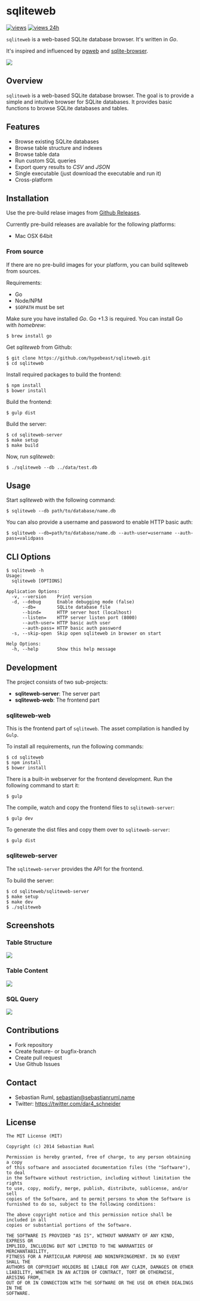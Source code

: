 # sqliteweb

[![views](https://sourcegraph.com/api/repos/github.com/hypebeast/sqliteweb/.counters/views.svg)](https://sourcegraph.com/github.com/hypebeast/sqliteweb)
[![views 24h](https://sourcegraph.com/api/repos/github.com/hypebeast/sqliteweb/.counters/views-24h.svg)](https://sourcegraph.com/github.com/hypebeast/sqliteweb?no-count=1)

`sqliteweb` is a web-based SQLite database browser. It's written in *Go*.

It's inspired and influenced by [pgweb](https://github.com/sosedoff/pgweb) and [sqlite-browser](https://github.com/coleifer/sqlite-browser).

![](http://sebastianruml.name/images/projects/sqliteweb/sqliteweb-structure.png)

## Overview

`sqliteweb` is a web-based SQLite database browser. The goal is to provide a simple and intuitive browser for SQLite databases. It provides basic functions to browse SQLite databases and tables.

## Features

  * Browse existing SQLite databases
  * Browse table structure and indexes
  * Browse table data
  * Run custom SQL queries
  * Export query results to *CSV* and *JSON*
  * Single executable (just download the executable and run it)
  * Cross-platform

## Installation

Use the pre-build relase images from [Github Releases](https://github.com/hypebeast/sqliteweb/releases).

Currently pre-build releases are available for the following platforms:

  * Mac OSX 64bit

### From source

If there are no pre-build images for your platform, you can build sqliteweb from sources.

Requirements:

  * Go
  * Node/NPM
  * `$GOPATH` must be set

Make sure you have installed *Go*. Go +1.3 is required. You can install Go with *homebrew*:

```
$ brew install go
```

Get *sqliteweb* from Github:

```
$ git clone https://github.com/hypebeast/sqliteweb.git
$ cd sqliteweb
```

Install required packages to build the frontend:

```
$ npm install
$ bower install
```

Build the frontend:

```
$ gulp dist
```

Build the server:

```
$ cd sqliteweb-server
$ make setup
$ make build
```

Now, run *sqliteweb*:

```
$ ./sqliteweb --db ../data/test.db
```

## Usage

Start *sqliteweb* with the following command:

```
$ sqliteweb --db path/to/database/name.db
```

You can also provide a username and password to enable HTTP basic auth:

```
$ sqliteweb --db=path/to/database/name.db --auth-user=username --auth-pass=validpass
```

## CLI Options

```
$ sqliteweb -h
Usage:
  sqliteweb [OPTIONS]

Application Options:
  -v, --version    Print version
  -d, --debug      Enable debugging mode (false)
      --db=        SQLite database file
      --bind=      HTTP server host (localhost)
      --listen=    HTTP server listen port (8000)
      --auth-user= HTTP basic auth user
      --auth-pass= HTTP basic auth password
  -s, --skip-open  Skip open sqliteweb in browser on start

Help Options:
  -h, --help       Show this help message
```

## Development

The project consists of two sub-projects:

  * **sqliteweb-server**: The server part
  * **sqliteweb-web**: The frontend part

### sqliteweb-web

This is the frontend part of `sqliteweb`. The asset compilation is handled by `Gulp`.

To install all requirements, run the following commands:

```
$ cd sqliteweb
$ npm install
$ bower install
```

There is a built-in webserver for the frontend development. Run the following command to start it:

```
$ gulp
```

The compile, watch and copy the frontend files to `sqliteweb-server`:

```
$ gulp dev
```

To generate the dist files and copy them over to `sqliteweb-server`:

```
$ gulp dist
```

### sqliteweb-server

The `sqliteweb-server` provides the API for the frontend.

To build the server:

```
$ cd sqliteweb/sqliteweb-server
$ make setup
$ make dev
$ ./sqliteweb
```

## Screenshots

### Table Structure

![](http://sebastianruml.name/images/projects/sqliteweb/sqliteweb-structure.png)

### Table Content

![](http://sebastianruml.name/images/projects/sqliteweb/sqliteweb-content.png)

### SQL Query

![](http://sebastianruml.name/images/projects/sqliteweb/sqliteweb-query.png)

## Contributions

  * Fork repository
  * Create feature- or bugfix-branch
  * Create pull request
  * Use Github Issues

## Contact

  * Sebastian Ruml, <sebastian@sebastianruml.name>
  * Twitter: https://twitter.com/dar4_schneider

## License

```
The MIT License (MIT)

Copyright (c) 2014 Sebastian Ruml

Permission is hereby granted, free of charge, to any person obtaining a copy
of this software and associated documentation files (the "Software"), to deal
in the Software without restriction, including without limitation the rights
to use, copy, modify, merge, publish, distribute, sublicense, and/or sell
copies of the Software, and to permit persons to whom the Software is
furnished to do so, subject to the following conditions:

The above copyright notice and this permission notice shall be included in all
copies or substantial portions of the Software.

THE SOFTWARE IS PROVIDED "AS IS", WITHOUT WARRANTY OF ANY KIND, EXPRESS OR
IMPLIED, INCLUDING BUT NOT LIMITED TO THE WARRANTIES OF MERCHANTABILITY,
FITNESS FOR A PARTICULAR PURPOSE AND NONINFRINGEMENT. IN NO EVENT SHALL THE
AUTHORS OR COPYRIGHT HOLDERS BE LIABLE FOR ANY CLAIM, DAMAGES OR OTHER
LIABILITY, WHETHER IN AN ACTION OF CONTRACT, TORT OR OTHERWISE, ARISING FROM,
OUT OF OR IN CONNECTION WITH THE SOFTWARE OR THE USE OR OTHER DEALINGS IN THE
SOFTWARE.
```
